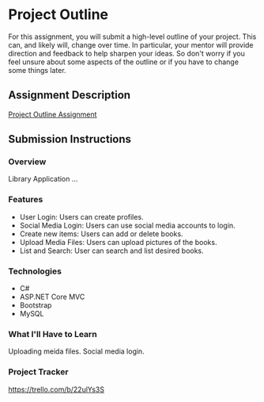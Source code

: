 # Project Outline
For this assignment, you will submit a high-level outline of your project. This can, and likely will, change over time. In particular, your mentor will provide direction and feedback to help sharpen your ideas. So don't worry if you feel unsure about some aspects of the outline or if you have to change some things later.

## Assignment Description
[Project Outline Assignment](https://education.launchcode.org/liftoff/modules/assignments/project-outline)

## Submission Instructions

### Overview
Library Application
...
### Features
* User Login: Users can create profiles.
* Social Media Login: Users can use social media accounts to login. 
* Create new items: Users can add or delete books.
* Upload Media Files: Users can upload pictures of the books.
* List and Search: User can search and list desired books.
### Technologies
* C# 
* ASP.NET Core MVC 
* Bootstrap 
* MySQL
### What I'll Have to Learn
Uploading meida files.
Social media login.
### Project Tracker
https://trello.com/b/22ulYs3S
